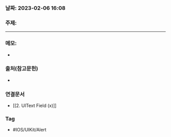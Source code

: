 ### 날짜: 2023-02-06 16:08

### 주제: 
---
### 메모: 
- 

### 출처(참고문헌) 
- 

### 연결문서 
- [[2. UIText Field (x)]]

### Tag
- #IOS/UIKit/Alert 